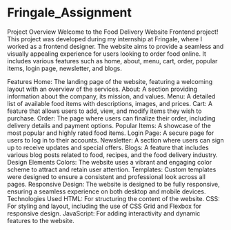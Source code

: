 # Fringale_Assignment

Project Overview
Welcome to the Food Delivery Website Frontend project! This project was developed during my internship at Fringale, where I worked as a frontend designer. The website aims to provide a seamless and visually appealing experience for users looking to order food online. It includes various features such as home, about, menu, cart, order, popular items, login page, newsletter, and blogs.

Features
Home: The landing page of the website, featuring a welcoming layout with an overview of the services.
About: A section providing information about the company, its mission, and values.
Menu: A detailed list of available food items with descriptions, images, and prices.
Cart: A feature that allows users to add, view, and modify items they wish to purchase.
Order: The page where users can finalize their order, including delivery details and payment options.
Popular Items: A showcase of the most popular and highly rated food items.
Login Page: A secure page for users to log in to their accounts.
Newsletter: A section where users can sign up to receive updates and special offers.
Blogs: A feature that includes various blog posts related to food, recipes, and the food delivery industry.
Design Elements
Colors: The website uses a vibrant and engaging color scheme to attract and retain user attention.
Templates: Custom templates were designed to ensure a consistent and professional look across all pages.
Responsive Design: The website is designed to be fully responsive, ensuring a seamless experience on both desktop and mobile devices.
Technologies Used
HTML: For structuring the content of the website.
CSS: For styling and layout, including the use of CSS Grid and Flexbox for responsive design.
JavaScript: For adding interactivity and dynamic features to the website.
